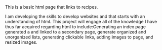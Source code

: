 This is a basic html page that links to recipes.

I am developing the skills to develop websites and that starts with an understanding of html. 
This project will engage all of the knowledge I have thus far acquired regarding html to include:Generating an index page generated a and linked to a secondary page, generate organized and unorganized lists, generating clickable links, adding images to page, and resized images.

